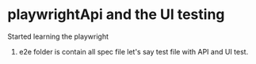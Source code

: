 # playwrightApi and the UI testing 

Started learning the playwright 
  1. e2e folder is contain all spec file let's say test file with API and UI test. 
